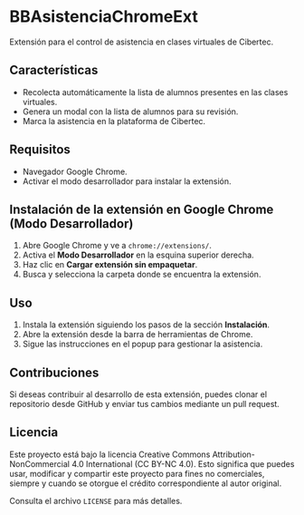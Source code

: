 # BBAsistenciaChromeExt

Extensión para el control de asistencia en clases virtuales de Cibertec.

## Características

- Recolecta automáticamente la lista de alumnos presentes en las clases virtuales.
- Genera un modal con la lista de alumnos para su revisión.
- Marca la asistencia en la plataforma de Cibertec.

## Requisitos

- Navegador Google Chrome.
- Activar el modo desarrollador para instalar la extensión.

## Instalación de la extensión en Google Chrome (Modo Desarrollador)

1. Abre Google Chrome y ve a `chrome://extensions/`.
2. Activa el **Modo Desarrollador** en la esquina superior derecha.
3. Haz clic en **Cargar extensión sin empaquetar**.
4. Busca y selecciona la carpeta donde se encuentra la extensión.

## Uso

1. Instala la extensión siguiendo los pasos de la sección **Instalación**.
2. Abre la extensión desde la barra de herramientas de Chrome.
3. Sigue las instrucciones en el popup para gestionar la asistencia.

## Contribuciones

Si deseas contribuir al desarrollo de esta extensión, puedes clonar el repositorio desde GitHub y enviar tus cambios mediante un pull request.

## Licencia

Este proyecto está bajo la licencia Creative Commons Attribution-NonCommercial 4.0 International (CC BY-NC 4.0). Esto significa que puedes usar, modificar y compartir este proyecto para fines no comerciales, siempre y cuando se otorgue el crédito correspondiente al autor original.

Consulta el archivo `LICENSE` para más detalles.